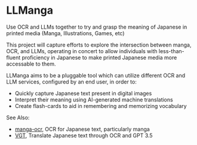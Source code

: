 # LLManga

Use OCR and LLMs together to try and grasp the meaning of Japanese in printed media (Manga, Illustrations, Games, etc)

This project will capture efforts to explore the intersection between manga, OCR, and LLMs, operating in concert to allow individuals with less-than-fluent proficiency in Japanese to make printed Japanese media more accessable to them. 

LLManga aims to be a pluggable tool which can utilize different OCR and LLM services, configured by an end user, in order to: 

* Quickly capture Japanese text present in digital images
* Interpret their meaning using AI-generated machine translations 
* Create flash-cards to aid in remembering and memorizing vocabulary

See Also:

* [manga-ocr](https://github.com/kha-white/manga-ocr), OCR for Japanese text, particularly manga
* [VGT](https://github.com/K-RT-Dev/VGT), Translate Japanese text through OCR and GPT 3.5






